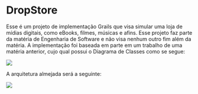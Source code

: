 # DropStore

Esse é um projeto de implementação Grails que visa simular uma loja de mídias digitais, como eBooks, filmes, músicas e afins.
Esse projeto faz parte da matéria de Engenharia de Software e não visa nenhum outro fim além da matéria.
A implementação foi baseada em parte em um trabalho de uma matéria anterior, cujo qual possui o Diagrama de Classes como se segue:

![](http://oi66.tinypic.com/j0bjis.jpg) 

A arquitetura almejada será a seguinte:

![](http://oi63.tinypic.com/2n83l3p.jpg) 

